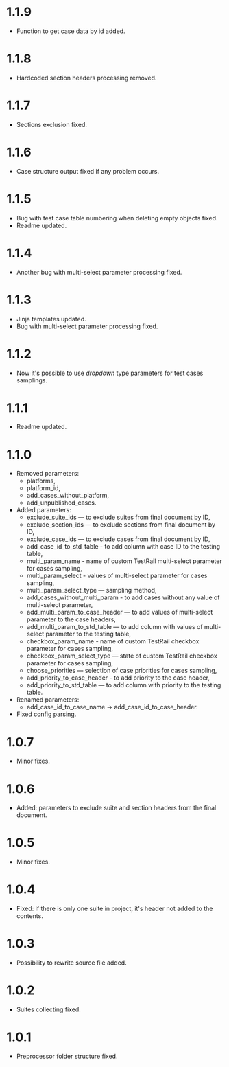 # 1.1.9

-   Function to get case data by id added.

# 1.1.8

-   Hardcoded section headers processing removed.

# 1.1.7

-   Sections exclusion fixed.

# 1.1.6

-   Case structure output fixed if any problem occurs.

# 1.1.5

-   Bug with test case table numbering when deleting empty objects fixed.
-   Readme updated.

# 1.1.4

-   Another bug with multi-select parameter processing fixed.

# 1.1.3

-   Jinja templates updated.
-   Bug with multi-select parameter processing fixed.

# 1.1.2

-   Now it's possible to use *dropdown* type parameters for test cases samplings.

# 1.1.1

-   Readme updated.

# 1.1.0

-   Removed parameters:
    - platforms,
    - platform_id,
    - add_cases_without_platform,
    - add_unpublished_cases.
-   Added parameters:
    - exclude_suite_ids — to exclude suites from final document by ID,
    - exclude_section_ids — to exclude sections from final document by ID,
    - exclude_case_ids — to exclude cases from final document by ID,
    - add_case_id_to_std_table - to add column with case ID to the testing table,
    - multi_param_name - name of custom TestRail multi-select parameter for cases sampling,
    - multi_param_select - values of multi-select parameter for cases sampling,
    - multi_param_select_type — sampling method,
    - add_cases_without_multi_param - to add cases without any value of multi-select parameter,
    - add_multi_param_to_case_header — to add values of multi-select parameter to the case headers,
    - add_multi_param_to_std_table — to add column with values of multi-select parameter to the testing table,
    - checkbox_param_name - name of custom TestRail checkbox parameter for cases sampling,
    - checkbox_param_select_type — state of custom TestRail checkbox parameter for cases sampling,
    - choose_priorities — selection of case priorities for cases sampling,
    - add_priority_to_case_header - to add priority to the case header,
    - add_priority_to_std_table — to add column with priority to the testing table.
-   Renamed parameters:
    - add_case_id_to_case_name -> add_case_id_to_case_header.
-   Fixed config parsing.

# 1.0.7

-   Minor fixes.

# 1.0.6

-   Added: parameters to exclude suite and section headers from the final document.

# 1.0.5

-   Minor fixes.

# 1.0.4

-   Fixed: if there is only one suite in project, it's header not added to the contents.

# 1.0.3

-   Possibility to rewrite source file added.

# 1.0.2

-   Suites collecting fixed.

# 1.0.1

-   Preprocessor folder structure fixed.
